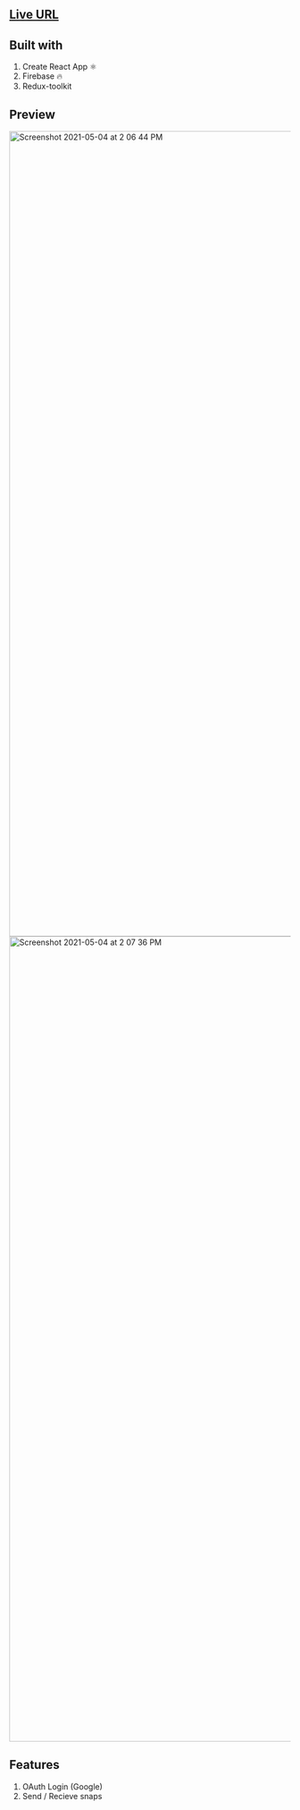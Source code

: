 ## [Live URL](https://snapchat-clone-c8f9b.web.app/)

## Built with

1. Create React App ⚛️
2. Firebase 🔥
3. Redux-toolkit

## Preview

<img width="1440" alt="Screenshot 2021-05-04 at 2 06 44 PM" src="https://user-images.githubusercontent.com/50735025/116978914-f7350c00-ace1-11eb-97ca-c7f5fadaba52.png">
<img width="1440" alt="Screenshot 2021-05-04 at 2 07 36 PM" src="https://user-images.githubusercontent.com/50735025/116979011-16cc3480-ace2-11eb-82ff-73667c58ef1c.png">

## Features

1. OAuth Login (Google)
2. Send / Recieve snaps
